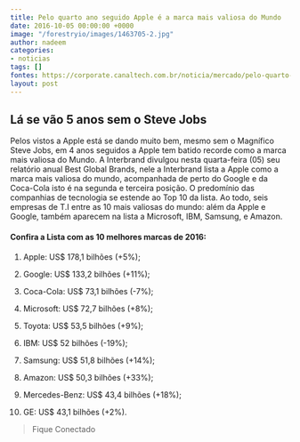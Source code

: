 ```yaml
---
title: Pelo quarto ano seguido Apple é a marca mais valiosa do Mundo
date: 2016-10-05 00:00:00 +0000
image: "/forestryio/images/1463705-2.jpg"
author: nadeem
categories:
- noticias
tags: []
fontes: https://corporate.canaltech.com.br/noticia/mercado/pelo-quarto-ano-seguido-apple-e-a-marca-mais-valiosa-do-mundo-81599/
layout: post
---
```

## Lá se vão 5 anos sem o Steve Jobs
Pelos vistos a Apple está se dando muito bem, mesmo sem o Magnífico Steve Jobs, em 4 anos seguidos a Apple tem batido recorde como a marca mais valiosa do Mundo.
A Interbrand divulgou nesta quarta-feira (05) seu relatório anual Best Global Brands, nele a Interbrand lista a Apple como a marca mais valiosa do mundo, acompanhada de perto do Google e da Coca-Cola isto é na segunda e terceira posição.
O predomínio das companhias de tecnologia se estende ao Top 10 da lista. Ao todo, seis empresas de T.I entre as 10 mais valiosas do mundo: além da Apple e Google, também aparecem na lista a Microsoft, IBM, Samsung, e Amazon.

####  Confira a Lista com as 10 melhores marcas de 2016:

1. Apple: US$ 178,1 bilhões (+5%);

2. Google: US$ 133,2 bilhões (+11%);

3. Coca-Cola: US$ 73,1 bilhões (-7%);

4. Microsoft: US$ 72,7 bilhões (+8%);

5. Toyota: US$ 53,5 bilhões (+9%);

6. IBM: US$ 52 bilhões (-19%);

7. Samsung: US$ 51,8 bilhões (+14%);

8. Amazon: US$ 50,3 bilhões (+33%);

9. Mercedes-Benz: US$ 43,4 bilhões (+18%);

10. GE: US$ 43,1 bilhões (+2%).

> Fique Conectado